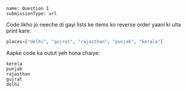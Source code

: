 ```ngMeta
name: Question 1
submissionType: url
```

Code likho jo neeche di gayi lists ke items ko reverse order yaani ki ulta print kare.

```python
places=["delhi", "gujrat", "rajasthan", "punjab", "kerala"]
```

Aapke code ka outut yeh hona chaiye:

```
kerela
punjab
rajasthan
gujrat
delhi
```

